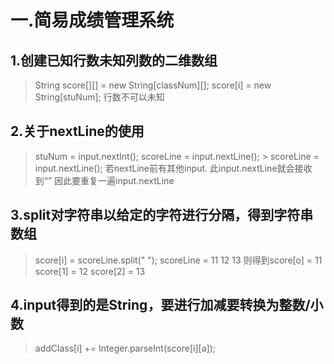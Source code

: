 # 一.简易成绩管理系统
## 1.创建已知行数未知列数的二维数组
  > String score[][] = new String[classNum][];
  > score[i] = new String[stuNum];
  行数不可以未知
## 2.关于nextLine的使用
  > stuNum = input.nextInt();
  > scoreLine = input.nextLine();
	> scoreLine = input.nextLine();
  若nextLine前有其他input.
  此input.nextLine就会接收到“”
  因此要重复一遍input.nextLine
## 3.split对字符串以给定的字符进行分隔，得到字符串数组
  > score[i] = scoreLine.split(" ");
  scoreLine = 11 12 13
  则得到score[o] = 11
        score[1] = 12
        score[2] = 13
## 4.input得到的是String，要进行加减要转换为整数/小数
  > addClass[i] += Integer.parseInt(score[i][a]);
